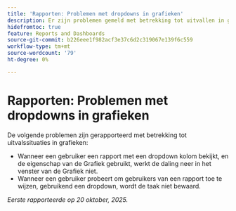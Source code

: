 ```yaml
---
title: 'Rapporten: Problemen met dropdowns in grafieken'
description: Er zijn problemen gemeld met betrekking tot uitvallen in grafieken.
hidefromtoc: true
feature: Reports and Dashboards
source-git-commit: b226eee1f982acf3e37c6d2c319067e139f6c559
workflow-type: tm+mt
source-wordcount: '79'
ht-degree: 0%

---
```



# Rapporten: Problemen met dropdowns in grafieken

De volgende problemen zijn gerapporteerd met betrekking tot uitvalssituaties in grafieken:

* Wanneer een gebruiker een rapport met een dropdown kolom bekijkt, en de eigenschap van de Grafiek gebruikt, werkt de daling neer in het venster van de Grafiek niet.
* Wanneer een gebruiker probeert om gebruikers van een rapport toe te wijzen, gebruikend een dropdown, wordt de taak niet bewaard.

_Eerste rapporteerde op 20 oktober, 2025._
